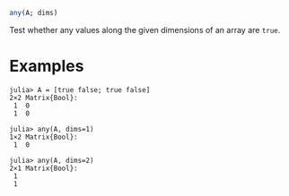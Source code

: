 ```julia
any(A; dims)
```

Test whether any values along the given dimensions of an array are `true`.

# Examples

```jldoctest
julia> A = [true false; true false]
2×2 Matrix{Bool}:
 1  0
 1  0

julia> any(A, dims=1)
1×2 Matrix{Bool}:
 1  0

julia> any(A, dims=2)
2×1 Matrix{Bool}:
 1
 1
```
